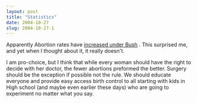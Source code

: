 ```yaml
---
layout: post
title: "Statistics"
date: 2004-10-27
slug: 2004-10-27-1
---
```


Apparently Abortion rates have  [ increased under Bush](http://www.chron.com/cs/CDA/ssistory.mpl/editorial/outlook/2851283) .  This surprised me, and yet when I thought about it, it really doesn&apos;t.

I am pro-choice, but I think that while every woman should have the right to decide with her doctor, the fewer abortions preformed the better.  Surgery should be the exception if possible not the rule.    We should educate everyone and provide easy access birth control to all starting with kids in High school (and maybe even earlier these days) who are going to experiment no matter what you say. 
